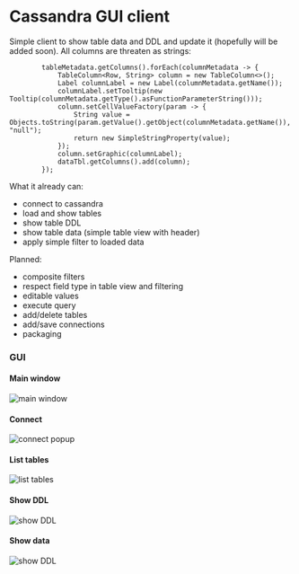 # Cassandra GUI client

Simple client to show table data and DDL and update it (hopefully will be added soon). All columns are threaten as 
strings:
```
        tableMetadata.getColumns().forEach(columnMetadata -> {
            TableColumn<Row, String> column = new TableColumn<>();
            Label columnLabel = new Label(columnMetadata.getName());
            columnLabel.setTooltip(new Tooltip(columnMetadata.getType().asFunctionParameterString()));
            column.setCellValueFactory(param -> {
                String value = Objects.toString(param.getValue().getObject(columnMetadata.getName()), "null");
                return new SimpleStringProperty(value);
            });
            column.setGraphic(columnLabel);
            dataTbl.getColumns().add(column);
        });
```

What it already can:
* connect to cassandra
* load and show tables
* show table DDL
* show table data (simple table view with header)
* apply simple filter to loaded data

Planned:
* composite filters
* respect field type in table view and filtering
* editable values
* execute query
* add/delete tables
* add/save connections
* packaging

### GUI

#### Main window
![main window](https://raw.githubusercontent.com/Kindrat/cassandra-client/master/doc/window.png)

#### Connect
![connect popup](https://raw.githubusercontent.com/Kindrat/cassandra-client/master/doc/connect_popup.png)

#### List tables
![list tables](https://raw.githubusercontent.com/Kindrat/cassandra-client/master/doc/list_tables.png)

#### Show DDL
![show DDL](https://raw.githubusercontent.com/Kindrat/cassandra-client/master/doc/show_ddl.png)

#### Show data
![show DDL](https://raw.githubusercontent.com/Kindrat/cassandra-client/master/doc/show_data.png)
